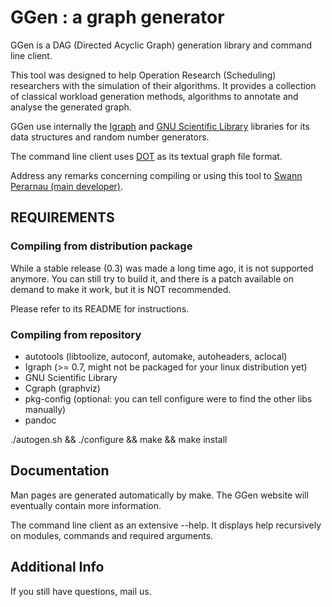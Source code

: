 # GGen : a graph generator #

GGen is a DAG (Directed Acyclic Graph) generation library and command line client.

This tool was designed to help Operation Research (Scheduling)
researchers with the simulation of their algorithms. It provides a
collection of classical workload generation methods, algorithms to
annotate and analyse the generated graph.

GGen use internally the [Igraph][igraph] and [GNU Scientific Library][gsl]
libraries for its data structures and random number generators.

The command line client uses [DOT][] as its textual graph file format.

Address any remarks concerning compiling or using this tool to
[Swann Perarnau (main developer)][mail].

## REQUIREMENTS ##

### Compiling from distribution package ###

While a stable release (0.3) was made a long time ago, it is not supported
anymore. You can still try to build it, and there is a patch available
on demand to make it work, but it is NOT recommended.

Please refer to its README for instructions.

### Compiling from repository ###

- autotools (libtoolize, autoconf, automake, autoheaders, aclocal)
- Igraph (>= 0.7, might not be packaged for your linux distribution yet)
- GNU Scientific Library 
- Cgraph (graphviz) 
- pkg-config (optional: you can tell configure were to find the other libs manually)
- pandoc

./autogen.sh && ./configure && make && make install

## Documentation ##

Man pages are generated automatically by make. The GGen website will eventually contain more
information.

The command line client as an extensive --help. It displays help recursively on modules, commands
and required arguments.

## Additional Info ##

If you still have questions, mail us.

[igraph]: http://igraph.sourceforge.net
[gsl]: http://www.gnu.org/software/gsl/
[DOT]: http://www.graphviz.org
[mail]: mailto:swann.perarnau@imag.fr
[web]: http://ggen.ligforge.imag.fr
